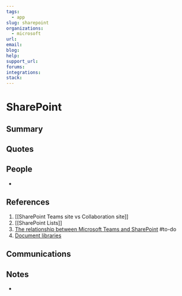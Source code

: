 ```yaml
---
tags:
  - app
slug: sharepoint
organizations:
  - microsoft
url: 
email: 
blog: 
help: 
support_url: 
forums: 
integrations: 
stack:
---
```


# SharePoint

## Summary

## Quotes

> 

## People

-  

## References

1. [[SharePoint Teams site vs Collaboration site]]
2. [[SharePoint Lists]]
3. [The relationship between Microsoft Teams and SharePoint](https://youtu.be/yctGl8ZiW9E) #to-do 
4. [Document libraries](https://www.linkedin.com/posts/ivordavies_sharepoint-out-of-the-box-document-library-activity-7125491216783167490-_mqe)

## Communications


## Notes

- 
